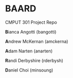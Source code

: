 # BAARD
CMPUT 301 Project Repo


**B**ianca Angotti (bangotti)

**A**ndrew McKernan (amckerna)

**A**dam Narten (anarten)

**R**andi Derbyshire (rderbysh)

**D**aniel Choi (minsoung)

